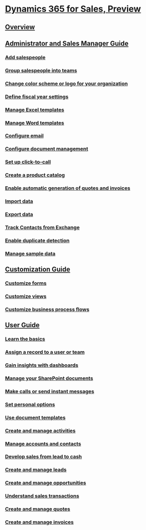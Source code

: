 # [Dynamics 365 for Sales, Preview](help-hub.md) 
## [Overview](overview-dynamics-365-for-sales.md)

## [Administrator and Sales Manager Guide](administrator-sales-manager-guide.md)
### [Add salespeople](add-edit-users.md)
### [Group salespeople into teams](add-edit-teams.md) 
### [Change color scheme or logo for your organization](change-color-scheme-logo.md)
### [Define fiscal year settings](define-fiscal-year-settings.md)
### [Manage Excel templates](create-manage-excel-templates.md)
### [Manage Word templates](create-manage-word-templates.md)
### [Configure email](integrate-exchange-configure-email.md) 
### [Configure document management](configure-document-management.md) 
### [Set up click-to-call](configure-click-to-call.md)
### [Create a product catalog](create-product-catalog.md)
### [Enable automatic generation of quotes and invoices](automatic-generation-quotes-invoices.md) 
### [Import data](import-data.md) 
### [Export data](export-data-template.md) 
### [Track Contacts from Exchange](import-track-exchange-data.md)
### [Enable duplicate detection](enable-duplicate-detection.md) 
### [Manage sample data](manage-sample-data.md)

## [Customization Guide](customization-guide.md)
### [Customize forms](customize-forms.md)
### [Customize views](customize-views.md)
### [Customize business process flows](customize-business-process-flows.md)

## [User Guide](user-guide-dynamics-365-sales.md)
### [Learn the basics](learn-basics.md)
### [Assign a record to a user or team](assign-record-user-team.md)
### [Gain insights with dashboards](gain-insights-dashboards.md)
### [Manage your SharePoint documents](create-manage-documents.md)
### [Make calls or send instant messages](make-calls-send-instant-messages.md)
### [Set personal options](Set-personal-options.md)
### [Use document templates](use-document-templates-create-standardized-documents.md)
### [Create and manage activities](create-manage-activities.md)
### [Manage accounts and contacts](create-accounts-contacts-customers.md)
### [Develop sales from lead to cash](develop-sales-lead-to-cash.md)
### [Create and manage leads](create-manage-Leads.md)
### [Create and manage opportunities](create-manage-opportunities.md)
### [Understand sales transactions](understand-sales-transactions.md)
### [Create and manage quotes](create-manage-quotes.md)
### [Create and manage invoices](create-manage-invoices.md)
